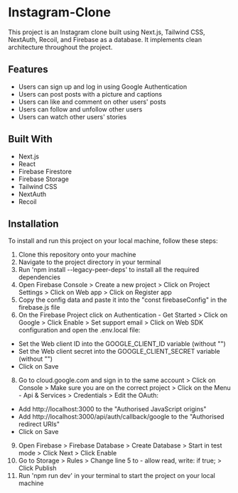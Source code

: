 # Instagram-Clone
This project is an Instagram clone built using Next.js, Tailwind CSS, NextAuth, Recoil, and Firebase as a database. It implements clean architecture throughout the project.

## Features
* Users can sign up and log in using Google Authentication
* Users can post posts with a picture and captions
* Users can like and comment on other users' posts
* Users can follow and unfollow other users
* Users can watch other users' stories

## Built With
* Next.js
* React
* Firebase Firestore
* Firebase Storage
* Tailwind CSS
* NextAuth
* Recoil

## Installation
To install and run this project on your local machine, follow these steps:
1. Clone this repository onto your machine
2. Navigate to the project directory in your terminal
3. Run 'npm install --legacy-peer-deps' to install all the required dependencies
4. Open Firebase Console > Create a new project > Click on Project Settings > Click on Web app > Click on Register app
5. Copy the config data and paste it into the "const firebaseConfig" in the firebase.js file
6. On the Firebase Project click on Authentication - Get Started > Click on Google > Click Enable > Set support email > Click on Web SDK configuration and open the .env.local file:
* Set the Web client ID into the GOOGLE_CLIENT_ID variable (without "")
* Set the Web client secret into the GOOGLE_CLIENT_SECRET variable (without "")
* Click on Save

8. Go to cloud.google.com and sign in to the same account > Click on Console > Make sure you are on the correct project > Click on the Menu - Api & Services > Credentials > Edit the OAuth:
* Add http://localhost:3000 to the "Authorised JavaScript origins"
* Add http://localhost:3000/api/auth/callback/google to the "Authorised redirect URIs"
* Click on Save
9. Open Firebase > Firebase Database > Create Database > Start in test mode > Click Next > Click Enable
10. Go to Storage > Rules > Change line 5 to - allow read, write: if true; > Click Publish
11. Run 'npm run dev' in your terminal to start the project on your local machine
